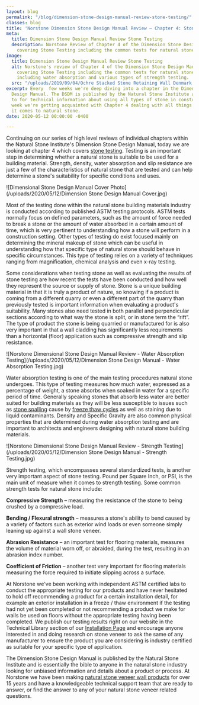 ```yaml
---
layout: blog
permalink: "/blog/dimension-stone-design-manual-review-stone-testing/"
classes: blog
title: 'Norstone Dimension Stone Design Manual Review – Chapter 4: Stone Testing'
meta:
  title: Dimension Stone Design Manual Review Stone Testing
  description: Norstone Review of Chapter 4 of the Dimension Stone Design Manual Review
    covering Stone Testing including the common tests for natural stone materials.
image:
  title: Dimension Stone Design Manual Review Stone Testing
  alt: Norstone's review of Chapter 4 of the Dimension Stone Design Manual Review
    covering Stone Testing including the common tests for natural stone building materials
    including water absorption and various types of strength testing.
  src: "/uploads/2019/09/04/Ochre Stacked Stone Retaining Wall Denmark Backyard.jpg"
excerpt: Every  few weeks we're deep diving into a chapter in the Dimension Stone
  Design Manual. The DSDM is published by the Natural Stone Institute and is the go
  to for technical information about using all types of stone in construction. This
  week we're getting acquainted with Chapter 4 dealing with all things testing when
  it comes to natural stone.
date: 2020-05-12 00:00:00 -0400

---
```

Continuing on our series of high level reviews of individual chapters within the Natural Stone Institute's Dimension Stone Design Manual, today we are looking at chapter 4 which covers [stone testing](http://pubs.naturalstoneinstitute.org/pub/2c4ec57c-aef5-8a85-16e0-106c5cada13c). Testing is an important step in determining whether a natural stone is suitable to be used for a building material. Strength, density, water absorption and slip resistance are just a few of the characteristics of natural stone that are tested and can help determine a stone's suitability for specific conditions and uses.

![Dimensional Stone Design Manual Cover Photo](/uploads/2020/05/12/Dimension Stone Design Manual Cover.jpg)

Most of the testing done within the natural stone building materials industry is conducted according to published ASTM testing protocols. ASTM tests normally focus on defined parameters, such as the amount of force needed to break a stone or the amount of water absorbed in a certain amount of time, which is very pertinent to understanding how a stone will perform in a construction setting. Other types of testing do exist focused mainly on determining the mineral makeup of stone which can be useful in understanding how that specific type of natural stone should behave in specific circumstances. This type of testing relies on a variety of techniques ranging from magnification, chemical analysis and even x-ray testing.

Some considerations when testing stone as well as evaluating the results of stone testing are how recent the tests have been conducted and how well they represent the source or supply of stone. Stone is a unique building material in that it is truly a product of nature, so knowing if a product is coming from a different quarry or even a different part of the quarry than previously tested is important information when evaluating a product's suitability. Many stones also need tested in both parallel and perpendicular sections according to what way the stone is split, or in stone term the “rift”. The type of product the stone is being quarried or manufactured for is also very important in that a wall cladding has significantly less requirements than a horizontal (floor) application such as compressive strength and slip resistance.

![Norstone Dimensional Stone Design Manual Review - Water Absorption Testing](/uploads/2020/05/12/Dimension Stone Design Manual - Water Absorption Testing.jpg)

Water absorption testing is one of the main testing procedures natural stone undergoes. This type of testing measures how much water, expressed as a percentage of weight, a stone absorbs when soaked in water for a specific period of time. Generally speaking stones that absorb less water are better suited for building materials as they will be less susceptible to issues such as [stone spalling](https://www.norstoneusa.com/blog/spalling-stacked-stone/) cause by [freeze thaw cycles](https://www.norstoneusa.com/blog/freeze-thaw-and-stacked-stone/) as well as staining due to liquid contaminants. Density and Specific Gravity are also common physical properties that are determined during water absorption testing and are important to architects and engineers designing with natural stone building materials.

![Norstone Dimensional Stone Design Manual Review - Strength Testing](/uploads/2020/05/12/Dimension Stone Design Manual - Strength Testing.jpg)

Strength testing, which encompasses several standardized tests, is another very important aspect of stone testing. Pound per Square Inch, or PSI, is the main unit of measure when it comes to strength testing. Some common strength tests for natural stone include:

**Compressive Strength** – measuring the resistance of the stone to being crushed by a compressive load.

**Bending / Flexural strength** – measures a stone's ability to bend caused by a variety of factors such as exterior wind loads or even someone simply leaning up against a wall stone veneer.

**Abrasion Resistance** – an important test for flooring materials, measures the volume of material worn off, or abraided, during the test, resulting in an abrasion index number.

**Coefficient of Friction** – another test very important for flooring materials measuring the force required to initiate slipping across a surface.

At Norstone we've been working with independent ASTM certified labs to conduct the appropriate testing for our products and have never hesitated to hold off recommending a product for a certain installation detail, for example an exterior installation in a freeze / thaw environment if the testing had not yet been completed or not recommending a product we make for walls be used on floors without the appropriate testing having been completed. We publish our testing results right on our website in the Technical Library section of our [Installation Page](https://www.norstoneusa.com/how-to-install-stacked-stone/) and encourage anyone interested in and doing research on stone veneer to ask the same of any manufacturer to ensure the product you are considering is industry certified as suitable for your specific type of application.

The Dimension Stone Design Manual is published by the Natural Stone Institute and is essentially the bible to anyone in the natural stone industry looking for unbiased information and details about a product or process. At Norstone we have been making [natural stone veneer wall products](https://www.norstoneusa.com/products/) for over 15 years and have a knowledgeable technical support team that are ready to answer, or find the answer to any of your natural stone veneer related questions.